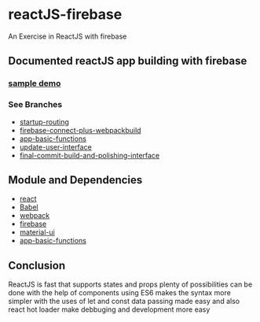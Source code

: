 # reactJS-firebase
An Exercise in ReactJS with firebase 
## Documented reactJS app building with firebase
### [sample demo](https://oplengs001.github.io/reactJS.github.io)
### See Branches
* [startup-routing](https://github.com/oplengs001/reactJS-firebase/tree/startup-routing)
* [firebase-connect-plus-webpackbuild](https://github.com/oplengs001/reactJS-firebase/tree/firebase-connect-plus-webpackbuild)
* [app-basic-functions](https://github.com/oplengs001/reactJS-firebase/tree/app-basic-functions)
* [update-user-interface](https://github.com/oplengs001/reactJS-firebase/tree/update-user-interface)
* [final-commit-build-and-polishing-interface](https://github.com/oplengs001/reactJS-firebase/tree/final-commit-build-and-polishing-interface)

## Module and Dependencies
* [react](https://facebook.github.io/react/)
* [Babel](https://babeljs.io/)
* [webpack](https://webpack.github.io/)
* [firebase](https://firebase.google.com)
* [material-ui](http://www.material-ui.com/)
* [app-basic-functions](https://github.com/oplengs001/reactJS-firebase/tree/app-basic-functions)

## Conclusion
ReactJS is fast that supports states and props plenty of possibilities can be done with the help of components using ES6 makes the syntax more simpler with the uses of let and const data passing made easy and also react hot loader make debbuging and development more easy
